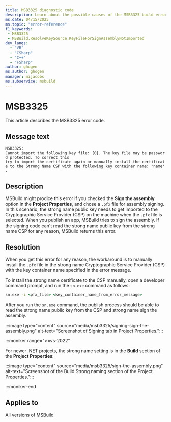 ```yaml
---
title: MSB3325 diagnostic code
description: Learn about the possible causes of the MSB3325 build error and get troubleshooting tips.
ms.date: 04/15/2025
ms.topic: "error-reference"
f1_keywords:
 - MSB3325
 - MSBuild.ResolveKeySource.KeyFileForSignAssemblyNotImported
dev_langs:
  - "VB"
  - "CSharp"
  - "C++"
  - "FSharp"
author: ghogen
ms.author: ghogen
manager: mijacobs
ms.subservice: msbuild
---
```

# MSB3325

This article describes the MSB3325 error code.

## Message text

`MSB3325: Cannot import the following key file: {0}. The key file may be password protected. To correct this try to import the certificate again or manually install the certificate to the Strong Name CSP with the following key container name: 'name'.`

## Description

MSBuild might prodice this error if you checked the **Sign the assembly** option in the **Project Properties**, and chose a `.pfx` file for assembly signing. In this scenario, the strong name public key needs to get imported to the Cryptographic Service Provider (CSP) on the machine when the `.pfx` file is selected. When you publish an app, MSBuild tries to sign the assembly. If the signing code can't read the strong name public key from the strong name CSP for any reason, MSBuild returns this error.

## Resolution

When you get this error for any reason, the workaround is to manually install the `.pfx` file in the strong name Cryptographic Service Provider (CSP) with the key container name specified in the error message.

To install the strong name certificate to the CSP manually, open a developer command prompt, and run the `sn.exe` command as follows:

```cmd
sn.exe -i <pfx_file> <key_container_name_from_error_message>
```

After you run the `sn.exe` command, the publish process should be able to read the strong name public key from the CSP and strong name sign the assembly.

:::image type="content" source="media/msb3325/signing-sign-the-assembly.png" alt-text="Screenshot of Signing tab in Project Properties.":::

:::moniker range=">=vs-2022"

For newer .NET projects, the strong name setting is in the **Build** section of the **Project Properties**:

:::image type="content" source="media/msb3325/sign-the-assembly.png" alt-text="Screenshot of the Build Strong naming section of the Project Properties.":::

:::moniker-end

## Applies to

All versions of MSBuild